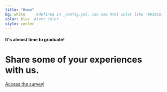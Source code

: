 ```yaml
---
title: "Home"
bg: white     #defined in _config.yml, can use html color like '#010101'
color: blue  #text color
style: center
---
```


<span class="fa-stack subtlecircle" style="font-size:100px">
  <i class="fa fa-circle fa-stack-2x text-blue"></i>
  <i class="fa fa-graduation-cap fa-stack-1x text-white"></i>
</span>

#### It's almost time to graduate!

# Share some of your experiences with us.


<span id="forkongithub">
  <a href="https://docs.google.com/forms/d/11kzqoeThBQCDg0L2QmAvKTUm5QUf_QC97AXVmXNxArU/viewform?usp=send_form" class="bg-blue">
    Access the survey!
  </a>
</span>
